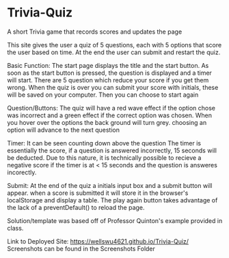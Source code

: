 # Trivia-Quiz
A short Trivia game that records scores and updates the page

This site gives the user a quiz of 5 questions, each with 5 options that score the user based on time. At the end the user can submit and restart the quiz.

Basic Function:
The start page displays the title and the start button.
As soon as the start button is pressed, the question is displayed and a timer will start.
There are 5 question which reduce your score if you get them wrong.
When the quiz is over you can submit your score with initials, these will be saved on your computer.
Then you can choose to start again

Question/Buttons:
The quiz will have a red wave effect if the option chose was incorrect and a green effect if the correct option was chosen.
When you hover over the options the back ground will turn grey.
choosing an option will advance to the next question

Timer:
It can be seen counting down above the question
The timer is essentially the score, if a question is answered incorrectly, 15 seconds will be deducted. Due to this nature, it is technically possible to recieve a negative score if the timer is at < 15 seconds and the question is answeres incorectly. 

Submit:
At the end of the quiz a initials input box and a submit button will appear.
when a score is submitted it will store it in the browser's localStorage and display a table.
The play again button takes advantage of the lack of a preventDefault() to reload the page. 

Solution/template was based off of Professor Quinton's example provided in class.

Link to Deployed Site: https://wellswu4621.github.io/Trivia-Quiz/
Screenshots can be found in the Screenshots Folder
